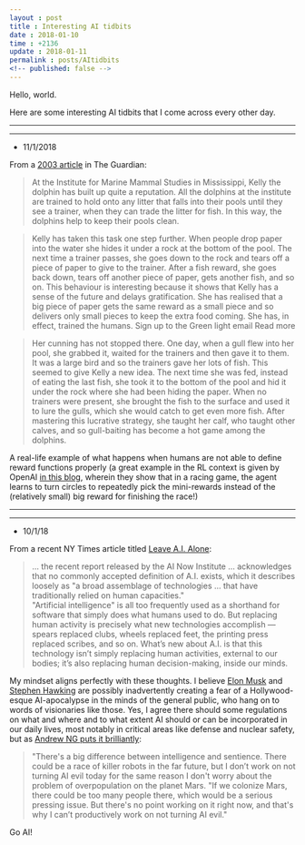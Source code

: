 ```yaml
---
layout : post
title : Interesting AI tidbits
date : 2018-01-10
time : +2136
update : 2018-01-11
permalink : posts/AItidbits
<!-- published: false -->
---
```


Hello, world.   

Here are some interesting AI tidbits that I come across every other day.

<hr>
<hr>

- 11/1/2018

From a [2003 article](https://www.theguardian.com/science/2003/jul/03/research.science) in The Guardian: 

> At the Institute for Marine Mammal Studies in Mississippi, Kelly the dolphin has built up quite a reputation. All the dolphins at the institute are trained to hold onto any litter that falls into their pools until they see a trainer, when they can trade the litter for fish. In this way, the dolphins help to keep their pools clean.

> Kelly has taken this task one step further. When people drop paper into the water she hides it under a rock at the bottom of the pool. The next time a trainer passes, she goes down to the rock and tears off a piece of paper to give to the trainer. After a fish reward, she goes back down, tears off another piece of paper, gets another fish, and so on. This behaviour is interesting because it shows that Kelly has a sense of the future and delays gratification. She has realised that a big piece of paper gets the same reward as a small piece and so delivers only small pieces to keep the extra food coming. She has, in effect, trained the humans.
Sign up to the Green light email
Read more

> Her cunning has not stopped there. One day, when a gull flew into her pool, she grabbed it, waited for the trainers and then gave it to them. It was a large bird and so the trainers gave her lots of fish. This seemed to give Kelly a new idea. The next time she was fed, instead of eating the last fish, she took it to the bottom of the pool and hid it under the rock where she had been hiding the paper. When no trainers were present, she brought the fish to the surface and used it to lure the gulls, which she would catch to get even more fish. After mastering this lucrative strategy, she taught her calf, who taught other calves, and so gull-baiting has become a hot game among the dolphins. 

A real-life example of what happens when humans are not able to define reward functions properly (a great example in the RL context is given by OpenAI [in this blog](https://blog.openai.com/faulty-reward-functions/), wherein they show that in a racing game, the agent learns to turn circles to repeatedly pick the mini-rewards instead of the (relatively small) big reward for finishing the race!)    <br>

<hr>
<hr>

- 10/1/18

From a recent NY Times article titled [Leave A.I. Alone](https://www.nytimes.com/2018/01/04/opinion/leave-artificial-intelligence.html?smid=tw-share):

> ... the recent report released by the AI Now Institute ... acknowledges that no commonly accepted definition of A.I. exists, which it describes loosely as "a broad assemblage of technologies ... that have traditionally relied on human capacities."    
> "Artificial intelligence" is all too frequently used as a shorthand for software that simply does what humans used to do. But replacing human activity is precisely what new technologies accomplish — spears replaced clubs, wheels replaced feet, the printing press replaced scribes, and so on. What’s new about A.I. is that this technology isn’t simply replacing human activities, external to our bodies; it’s also replacing human decision-making, inside our minds.

My mindset aligns perfectly with these thoughts. I believe [Elon Musk](https://www.theguardian.com/technology/2017/aug/14/elon-musk-ai-vastly-more-risky-north-korea) and [Stephen Hawking](https://www.usatoday.com/story/tech/talkingtech/2017/11/07/hawking-ai-could-worst-event-history-our-civilization/839298001/) are possibly inadvertently creating a fear of a Hollywood-esque AI-apocalypse in the minds of the general public, who hang on to words of visionaries like those. Yes, I agree there should some regulations on what and where and to what extent AI should or can be incorporated in our daily lives, most notably in critical areas like defense and nuclear safety, but as [Andrew NG puts it brilliantly](https://www.theregister.co.uk/2015/03/19/andrew_ng_baidu_ai/):

> "There's a big difference between intelligence and sentience. There could be a race of killer robots in the far future, but I don’t work on not turning AI evil today for the same reason I don't worry about the problem of overpopulation on the planet Mars.
> "If we colonize Mars, there could be too many people there, which would be a serious pressing issue. But there's no point working on it right now, and that's why I can’t productively work on not turning AI evil." 

Go AI!    